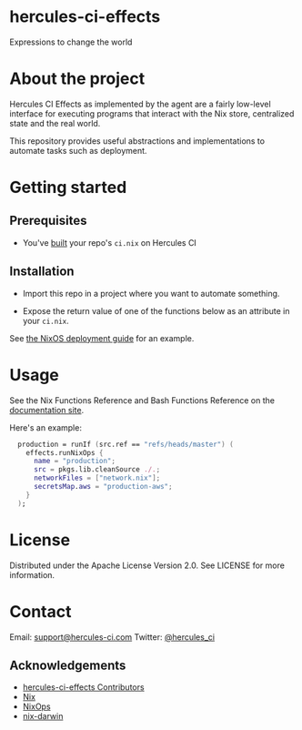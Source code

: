 # hercules-ci-effects
Expressions to change the world

# About the project

Hercules CI Effects as implemented by the agent are a fairly low-level interface
for executing programs that interact with the Nix store, centralized state and
the real world.

This repository provides useful abstractions and implementations to automate
tasks such as deployment.

# Getting started

## Prerequisites

 - You've [built](https://docs.hercules-ci.com/hercules-ci/getting-started/) your repo's `ci.nix` on Hercules CI

## Installation

- Import this repo in a project where you want to automate something.

- Expose the return value of one of the functions below as an attribute in your `ci.nix`.

See [the NixOS deployment guide](https://docs.hercules-ci.com/hercules-ci-effects/guide/deploy-a-nixos-machine.html) for an example.

# Usage

See the Nix Functions Reference and Bash Functions Reference on the [documentation site](https://docs.hercules-ci.com/hercules-ci-effects/).

Here's an example:

```nix
  production = runIf (src.ref == "refs/heads/master") (
    effects.runNixOps {
      name = "production";
      src = pkgs.lib.cleanSource ./.;
      networkFiles = ["network.nix"];
      secretsMap.aws = "production-aws";
    }
  );
```

# License

Distributed under the  Apache License Version 2.0. See LICENSE for more information.

# Contact

Email: support@hercules-ci.com
Twitter: [@hercules_ci](https://twitter.com/hercules_ci)

## Acknowledgements

 * [hercules-ci-effects Contributors](https://github.com/hercules-ci/hercules-ci-effects/graphs/contributors)
 * [Nix](https://nixos.org/nix)
 * [NixOps](https://nixos.org/nixops)
 * [nix-darwin](https://nixos.org/LnL7/nix-darwin)
